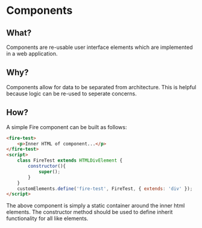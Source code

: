 # Components
## What?
Components are re-usable user interface elements which are implemented in a web application.

## Why?
Components allow for data to be separated from architecture. 
This is helpful because logic can be re-used to seperate concerns. 

## How?
A simple Fire component can be built as follows:

```html
<fire-test>
    <p>Inner HTML of component...</p>
</fire-test>
<script>
    class FireTest extends HTMLDivElement {
        constructor(){
            super();
        }
    }
    customElements.define('fire-test', FireTest, { extends: 'div' });
</script>
```

The above component is simply a static container around the inner html elements.
The constructor method should be used to define inherit functionality for all like elements.




